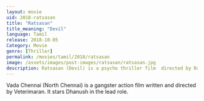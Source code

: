 ```yaml
---
layout: movie
uid: 2018-ratsasan
title: "Ratsasan"
title_meaning: "Devil"
language: Tamil
release: 2018-10-05
Category: Movie
genre: [Thriller]
permalink: /movies/tamil/2018/ratsasan
image: /assets/images/post-images/ratsasan/ratsasan.jpg
description: Ratsasan (Devil) is a psycho thriller film  directed by Ramkumar.
---
```


Vada Chennai (North Chennai) is a gangster action film written and directed by Veterimaran. It stars Dhanush in the lead role.
